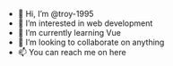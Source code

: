 - 👋 Hi, I’m @troy-1995
- 👀 I’m interested in web development
- 🌱 I’m currently learning Vue
- 💞️ I’m looking to collaborate on anything
- 📫 You can reach me on here

<!---
troy-1995/troy-1995 is a ✨ special ✨ repository because its `README.md` (this file) appears on your GitHub profile.
You can click the Preview link to take a look at your changes.
--->
